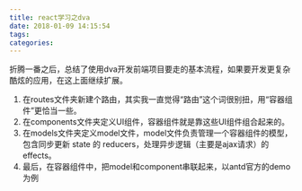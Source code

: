 ```yaml
---
title: react学习之dva
date: 2018-01-09 14:15:54
tags:
categories:
---
```


折腾一番之后，总结了使用dva开发前端项目要走的基本流程，如果要开发更复杂酷炫的应用，在这上面继续扩展。
1. 在routes文件夹新建个路由，其实我一直觉得“路由”这个词很别扭，用“容器组件”更恰当一些。
2. 在components文件夹定义UI组件，容器组件就是靠这些UI组件组合起来的。
3. 在models文件夹定义model文件，model文件负责管理一个容器组件的模型，包含同步更新 state 的 reducers，处理异步逻辑（主要是ajax请求）的 effects。
4. 最后，在容器组件中，把model和component串联起来，以antd官方的demo为例

